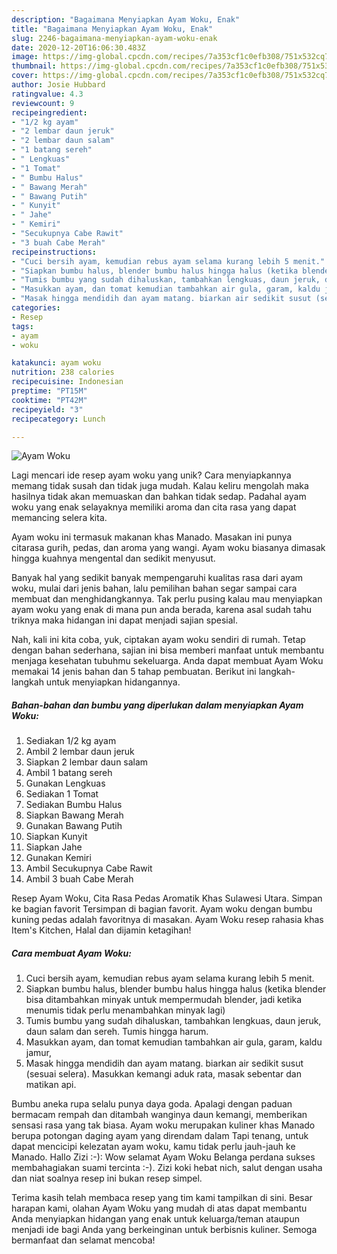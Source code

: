 ```yaml
---
description: "Bagaimana Menyiapkan Ayam Woku, Enak"
title: "Bagaimana Menyiapkan Ayam Woku, Enak"
slug: 2246-bagaimana-menyiapkan-ayam-woku-enak
date: 2020-12-20T16:06:30.483Z
image: https://img-global.cpcdn.com/recipes/7a353cf1c0efb308/751x532cq70/ayam-woku-foto-resep-utama.jpg
thumbnail: https://img-global.cpcdn.com/recipes/7a353cf1c0efb308/751x532cq70/ayam-woku-foto-resep-utama.jpg
cover: https://img-global.cpcdn.com/recipes/7a353cf1c0efb308/751x532cq70/ayam-woku-foto-resep-utama.jpg
author: Josie Hubbard
ratingvalue: 4.3
reviewcount: 9
recipeingredient:
- "1/2 kg ayam"
- "2 lembar daun jeruk"
- "2 lembar daun salam"
- "1 batang sereh"
- " Lengkuas"
- "1 Tomat"
- " Bumbu Halus"
- " Bawang Merah"
- " Bawang Putih"
- " Kunyit"
- " Jahe"
- " Kemiri"
- "Secukupnya Cabe Rawit"
- "3 buah Cabe Merah"
recipeinstructions:
- "Cuci bersih ayam, kemudian rebus ayam selama kurang lebih 5 menit."
- "Siapkan bumbu halus, blender bumbu halus hingga halus (ketika blender bisa ditambahkan minyak untuk mempermudah blender, jadi ketika menumis tidak perlu menambahkan minyak lagi)"
- "Tumis bumbu yang sudah dihaluskan, tambahkan lengkuas, daun jeruk, daun salam dan sereh. Tumis hingga harum."
- "Masukkan ayam, dan tomat kemudian tambahkan air gula, garam, kaldu jamur,"
- "Masak hingga mendidih dan ayam matang. biarkan air sedikit susut (sesuai selera). Masukkan kemangi aduk rata, masak sebentar dan matikan api."
categories:
- Resep
tags:
- ayam
- woku

katakunci: ayam woku 
nutrition: 238 calories
recipecuisine: Indonesian
preptime: "PT15M"
cooktime: "PT42M"
recipeyield: "3"
recipecategory: Lunch

---
```



![Ayam Woku](https://img-global.cpcdn.com/recipes/7a353cf1c0efb308/751x532cq70/ayam-woku-foto-resep-utama.jpg)

Lagi mencari ide resep ayam woku yang unik? Cara menyiapkannya memang tidak susah dan tidak juga mudah. Kalau keliru mengolah maka hasilnya tidak akan memuaskan dan bahkan tidak sedap. Padahal ayam woku yang enak selayaknya memiliki aroma dan cita rasa yang dapat memancing selera kita.

Ayam woku ini termasuk makanan khas Manado. Masakan ini punya citarasa gurih, pedas, dan aroma yang wangi. Ayam woku biasanya dimasak hingga kuahnya mengental dan sedikit menyusut.

Banyak hal yang sedikit banyak mempengaruhi kualitas rasa dari ayam woku, mulai dari jenis bahan, lalu pemilihan bahan segar sampai cara membuat dan menghidangkannya. Tak perlu pusing kalau mau menyiapkan ayam woku yang enak di mana pun anda berada, karena asal sudah tahu triknya maka hidangan ini dapat menjadi sajian spesial.


Nah, kali ini kita coba, yuk, ciptakan ayam woku sendiri di rumah. Tetap dengan bahan sederhana, sajian ini bisa memberi manfaat untuk membantu menjaga kesehatan tubuhmu sekeluarga. Anda dapat membuat Ayam Woku memakai 14 jenis bahan dan 5 tahap pembuatan. Berikut ini langkah-langkah untuk menyiapkan hidangannya.

<!--inarticleads1-->

##### Bahan-bahan dan bumbu yang diperlukan dalam menyiapkan Ayam Woku:

1. Sediakan 1/2 kg ayam
1. Ambil 2 lembar daun jeruk
1. Siapkan 2 lembar daun salam
1. Ambil 1 batang sereh
1. Gunakan  Lengkuas
1. Sediakan 1 Tomat
1. Sediakan  Bumbu Halus
1. Siapkan  Bawang Merah
1. Gunakan  Bawang Putih
1. Siapkan  Kunyit
1. Siapkan  Jahe
1. Gunakan  Kemiri
1. Ambil Secukupnya Cabe Rawit
1. Ambil 3 buah Cabe Merah


Resep Ayam Woku, Cita Rasa Pedas Aromatik Khas Sulawesi Utara. Simpan ke bagian favorit Tersimpan di bagian favorit. Ayam woku dengan bumbu kuning pedas adalah favoritnya di masakan. Ayam Woku resep rahasia khas Item&#39;s Kitchen, Halal dan dijamin ketagihan! 

<!--inarticleads2-->

##### Cara membuat Ayam Woku:

1. Cuci bersih ayam, kemudian rebus ayam selama kurang lebih 5 menit.
1. Siapkan bumbu halus, blender bumbu halus hingga halus (ketika blender bisa ditambahkan minyak untuk mempermudah blender, jadi ketika menumis tidak perlu menambahkan minyak lagi)
1. Tumis bumbu yang sudah dihaluskan, tambahkan lengkuas, daun jeruk, daun salam dan sereh. Tumis hingga harum.
1. Masukkan ayam, dan tomat kemudian tambahkan air gula, garam, kaldu jamur,
1. Masak hingga mendidih dan ayam matang. biarkan air sedikit susut (sesuai selera). Masukkan kemangi aduk rata, masak sebentar dan matikan api.


Bumbu aneka rupa selalu punya daya goda. Apalagi dengan paduan bermacam rempah dan ditambah wanginya daun kemangi, memberikan sensasi rasa yang tak biasa. Ayam woku merupakan kuliner khas Manado berupa potongan daging ayam yang direndam dalam Tapi tenang, untuk dapat mencicipi kelezatan ayam woku, kamu tidak perlu jauh-jauh ke Manado. Hallo Zizi :-): Wow selamat Ayam Woku Belanga perdana sukses membahagiakan suami tercinta :-). Zizi koki hebat nich, salut dengan usaha dan niat soalnya resep ini bukan resep simpel. 

Terima kasih telah membaca resep yang tim kami tampilkan di sini. Besar harapan kami, olahan Ayam Woku yang mudah di atas dapat membantu Anda menyiapkan hidangan yang enak untuk keluarga/teman ataupun menjadi ide bagi Anda yang berkeinginan untuk berbisnis kuliner. Semoga bermanfaat dan selamat mencoba!

